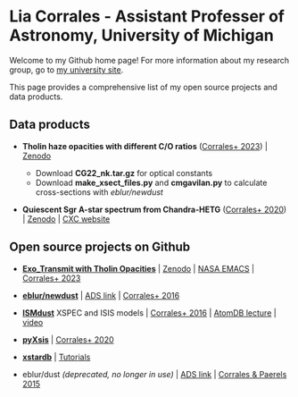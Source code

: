 # Lia Corrales - Assistant Professer of Astronomy, University of Michigan

Welcome to my Github home page! For more information about my research group, go to [my university site](https://sites.lsa.umich.edu/liacorrales/).

This page provides a comprehensive list of my open source projects and data products.

## Data products

- **Tholin haze opacities with different C/O ratios** ([Corrales+ 2023](https://ui.adsabs.harvard.edu/abs/2023ApJ...943L..26C/abstract)) | [Zenodo](https://zenodo.org/records/7500026)
  - Download **CG22_nk.tar.gz** for optical constants
  - Download **make_xsect_files.py** and **cmgavilan.py** to calculate cross-sections with *eblur/newdust*

- **Quiescent Sgr A-star spectrum from Chandra-HETG** ([Corrales+ 2020](https://ui.adsabs.harvard.edu/abs/2020ApJ...891...71C/abstract)) | [Zenodo](https://zenodo.org/records/3671413) | [CXC website](https://cxc.cfa.harvard.edu/cda/Contrib/2020/CORR1/)

## Open source projects on Github

- [**Exo_Transmit with Tholin Opacities**](https://github.com/eblur/Exo_Transmit/tree/expand-on-teal) | [Zenodo](https://zenodo.org/records/7500026) | [NASA EMACS](https://emac.gsfc.nasa.gov?cid=2310-004) | [Corrales+ 2023](https://ui.adsabs.harvard.edu/abs/2023ApJ...943L..26C/abstract)

- [**eblur/newdust**](https://github.com/eblur/newdust) | [ADS link](https://ui.adsabs.harvard.edu/abs/2023zndo...7500048C/abstract) | [Corrales+ 2016](https://ui.adsabs.harvard.edu/abs/2016MNRAS.458.1345C/abstract)

- [**ISMdust**](https://github.com/eblur/ismdust) XSPEC and ISIS models | [Corrales+ 2016](https://ui.adsabs.harvard.edu/abs/2016MNRAS.458.1345C/abstract) | [AtomDB lecture](https://zenodo.org/records/3973086) | [video](https://youtu.be/FjMQa2ZWZuo)

- [**pyXsis**](https://github.com/eblur/pyxsis) | [Corrales+ 2020](https://ui.adsabs.harvard.edu/abs/2020ApJ...891...71C/abstract)

- [**xstardb**](https://github.com/eblur/xstardb) | [Tutorials](https://github.com/eblur/xstardb-tutorials)

- eblur/dust *(deprecated, no longer in use)* | [ADS link](https://ui.adsabs.harvard.edu/abs/2016pyas.confE..12C/abstract) | [Corrales & Paerels 2015](https://ui.adsabs.harvard.edu/abs/2015MNRAS.453.1121C/abstract)
